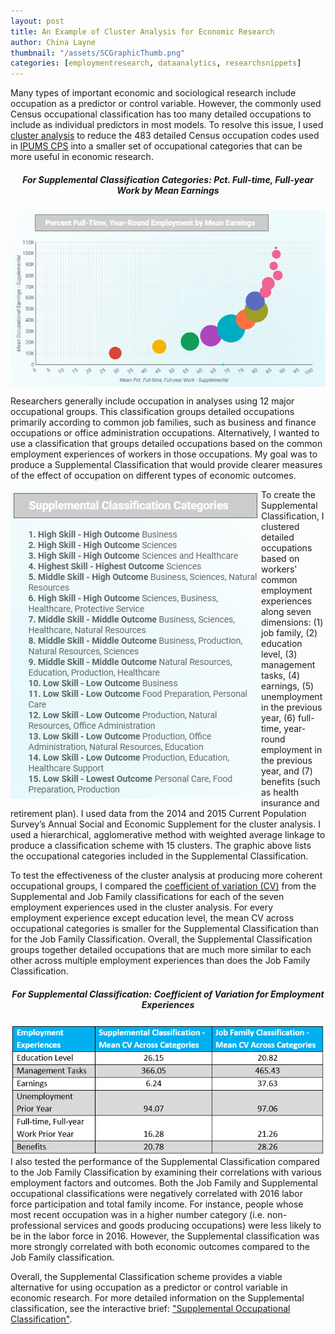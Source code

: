 ```yaml
---
layout: post
title: An Example of Cluster Analysis for Economic Research
author: China Layne
thumbnail: "/assets/SCGraphicThumb.png"
categories: [employmentresearch, dataanalytics, researchsnippets]
---
```

Many types of important economic and sociological research include occupation as a predictor or control variable. However, the commonly used Census occupational classification has too many detailed occupations to include as individual predictors in most models. To resolve this issue, I used [cluster analysis](https://datastudio.google.com/open/0BwxrLDRuZ_WxUjFMMXZlMXQyM2s) to reduce the 483 detailed Census occupation codes used in [IPUMS CPS](https://cps.ipums.org/cps/index.shtml) into a smaller set of occupational categories that can be more useful in economic research.

<h5 style="color=#00008B;" align="center" markdown="1">For Supplemental Classification Categories: Pct. Full-time, Full-year Work by Mean Earnings</h5>
<img align="center" src="/assets/SCGraphic.PNG">

Researchers generally include occupation in analyses using 12 major occupational groups. This classification groups detailed occupations primarily according to common job families, such as business and finance occupations or office administration occupations. Alternatively, I wanted to use a classification that groups detailed occupations based on the common employment experiences of workers in those occupations. My goal was to produce a Supplemental Classification that would provide clearer measures of the effect of occupation on different types of economic outcomes.

<img align="left" src="/assets/SCCategories.PNG">  To create the Supplemental Classification, I clustered detailed occupations based on workers' common employment experiences along seven dimensions: (1) job family, (2) education level, (3) management tasks, (4) earnings, (5) unemployment in the previous year, (6) full-time, year-round employment in the previous year, and (7) benefits (such as health insurance and retirement plan). I used data from the 2014 and 2015 Current Population Survey’s Annual Social and Economic Supplement for the cluster analysis. I used a hierarchical, agglomerative method with weighted average linkage to produce a classification scheme with 15 clusters. The graphic above lists the occupational categories included in the Supplemental Classification.

To test the effectiveness of the cluster analysis at producing more coherent occupational groups, I compared the [coefficient of variation (CV)](https://stats.idre.ucla.edu/other/mult-pkg/faq/general/faq-what-is-the-coefficient-of-variation/) from the Supplemental and Job Family classifications for each of the seven employment experiences used in the cluster analysis. For every employment experience except education level, the mean CV across occupational categories is smaller for the Supplemental Classification than for the Job Family Classification. Overall, the Supplemental Classification groups together detailed occupations that are much more similar to each other across multiple employment experiences than does the Job Family Classification.

<h5 style="color=#00008B;" align="center" markdown="1"> For Supplemental Classification: Coefficient of Variation for Employment Experiences </h5>
<img align="right" src="/assets/SCCV.PNG"> I also tested the performance of the Supplemental Classification compared to the Job Family Classification by examining their correlations with various employment factors and outcomes. Both the Job Family and Supplemental occupational classifications were negatively correlated with 2016 labor force participation and total family income. For instance, people whose most recent occupation was in a higher number category (i.e. non-professional services and goods producing occupations) were less likely to be in the labor force in 2016. However, the Supplemental classification was more strongly correlated with both economic outcomes compared to the Job Family classification.

Overall, the Supplemental Classification scheme provides a viable alternative for using occupation as a predictor or control variable in economic research. For more detailed information on the Supplemental classification, see the interactive brief: ["Supplemental Occupational Classification"](https://datastudio.google.com/open/0BwxrLDRuZ_WxUjFMMXZlMXQyM2s).
